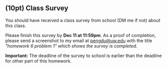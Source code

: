 

## (10pt) Class Survey

You should have received a class survey from school (DM me if not) about this class. 

Please finish this survey by **Dec 11 at 11:59pm**. As a proof of completion, please send a screenshot to my email at pengdu@uw.edu with the title *"homework 6 problem 1" which shows the survey is completed*. 

**Important:** The deadline of the survey to school is earlier than the deadline for other part of this homework. 
